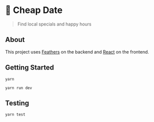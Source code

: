 # 🍻 Cheap Date

> Find local specials and happy hours

## About

This project uses [Feathers](http://feathersjs.com) on the backend and [React](https://facebook.github.io/react/) on the frontend.

## Getting Started

`yarn`

`yarn run dev`

## Testing

`yarn test`
